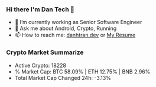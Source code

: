 ### Hi there I'm Dan Tech 👋

- 🔭 I’m currently working as Senior Software Engineer
- 💬 Ask me about Android, Crypto, Running 
- 📫 How to reach me: <a href="https://danhtran.dev" target="_blank">danhtran.dev</a> or <a href="Dan-Resume.pdf" target="_blank">My Resume</a>

### Crypto Market Summarize
- Active Crypto: 18228
- % Market Cap: BTC 58.09% | ETH 12.75% | BNB 2.96%
- Total Market Cap Changed 24h: -3.13%
